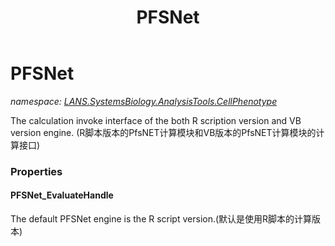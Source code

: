 ﻿---
title: PFSNet
---

# PFSNet
_namespace: [LANS.SystemsBiology.AnalysisTools.CellPhenotype](N-LANS.SystemsBiology.AnalysisTools.CellPhenotype.html)_

The calculation invoke interface of the both R scription version and VB version engine.
 (R脚本版本的PfsNET计算模块和VB版本的PfsNET计算模块的计算接口)



### Properties

#### PFSNet_EvaluateHandle
The default PFSNet engine is the R script version.(默认是使用R脚本的计算版本)

